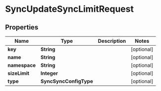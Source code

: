 

# SyncUpdateSyncLimitRequest


## Properties

Name | Type | Description | Notes
------------ | ------------- | ------------- | -------------
**key** | **String** |  |  [optional]
**name** | **String** |  |  [optional]
**namespace** | **String** |  |  [optional]
**sizeLimit** | **Integer** |  |  [optional]
**type** | **SyncSyncConfigType** |  |  [optional]



